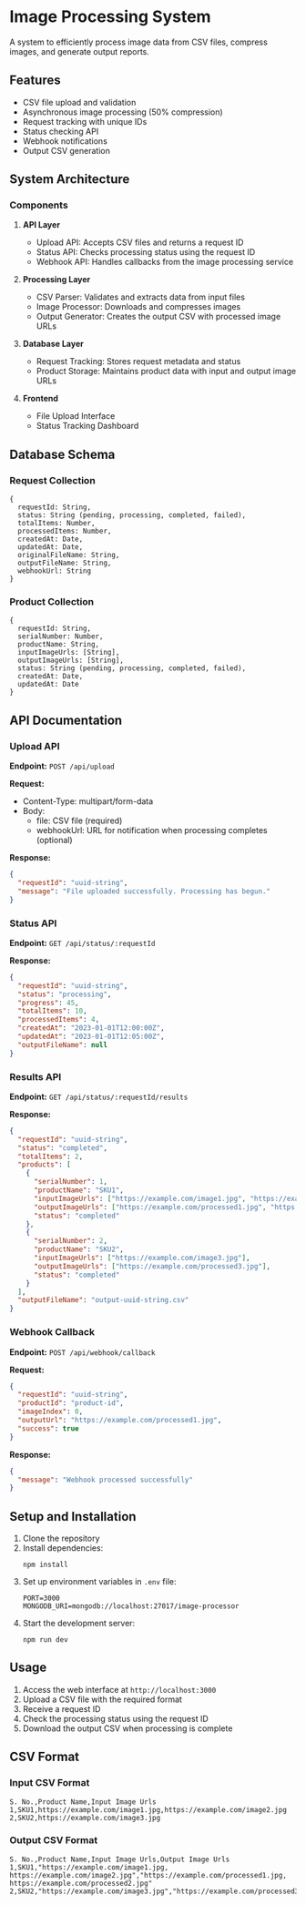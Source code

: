 # Image Processing System

A system to efficiently process image data from CSV files, compress images, and generate output reports.

## Features

- CSV file upload and validation
- Asynchronous image processing (50% compression)
- Request tracking with unique IDs
- Status checking API
- Webhook notifications
- Output CSV generation

## System Architecture

### Components

1. **API Layer**
   - Upload API: Accepts CSV files and returns a request ID
   - Status API: Checks processing status using the request ID
   - Webhook API: Handles callbacks from the image processing service

2. **Processing Layer**
   - CSV Parser: Validates and extracts data from input files
   - Image Processor: Downloads and compresses images
   - Output Generator: Creates the output CSV with processed image URLs

3. **Database Layer**
   - Request Tracking: Stores request metadata and status
   - Product Storage: Maintains product data with input and output image URLs

4. **Frontend**
   - File Upload Interface
   - Status Tracking Dashboard

## Database Schema

### Request Collection

```
{
  requestId: String,
  status: String (pending, processing, completed, failed),
  totalItems: Number,
  processedItems: Number,
  createdAt: Date,
  updatedAt: Date,
  originalFileName: String,
  outputFileName: String,
  webhookUrl: String
}
```

### Product Collection

```
{
  requestId: String,
  serialNumber: Number,
  productName: String,
  inputImageUrls: [String],
  outputImageUrls: [String],
  status: String (pending, processing, completed, failed),
  createdAt: Date,
  updatedAt: Date
}
```

## API Documentation

### Upload API

**Endpoint:** `POST /api/upload`

**Request:**
- Content-Type: multipart/form-data
- Body:
  - file: CSV file (required)
  - webhookUrl: URL for notification when processing completes (optional)

**Response:**
```json
{
  "requestId": "uuid-string",
  "message": "File uploaded successfully. Processing has begun."
}
```

### Status API

**Endpoint:** `GET /api/status/:requestId`

**Response:**
```json
{
  "requestId": "uuid-string",
  "status": "processing",
  "progress": 45,
  "totalItems": 10,
  "processedItems": 4,
  "createdAt": "2023-01-01T12:00:00Z",
  "updatedAt": "2023-01-01T12:05:00Z",
  "outputFileName": null
}
```

### Results API

**Endpoint:** `GET /api/status/:requestId/results`

**Response:**
```json
{
  "requestId": "uuid-string",
  "status": "completed",
  "totalItems": 2,
  "products": [
    {
      "serialNumber": 1,
      "productName": "SKU1",
      "inputImageUrls": ["https://example.com/image1.jpg", "https://example.com/image2.jpg"],
      "outputImageUrls": ["https://example.com/processed1.jpg", "https://example.com/processed2.jpg"],
      "status": "completed"
    },
    {
      "serialNumber": 2,
      "productName": "SKU2",
      "inputImageUrls": ["https://example.com/image3.jpg"],
      "outputImageUrls": ["https://example.com/processed3.jpg"],
      "status": "completed"
    }
  ],
  "outputFileName": "output-uuid-string.csv"
}
```

### Webhook Callback

**Endpoint:** `POST /api/webhook/callback`

**Request:**
```json
{
  "requestId": "uuid-string",
  "productId": "product-id",
  "imageIndex": 0,
  "outputUrl": "https://example.com/processed1.jpg",
  "success": true
}
```

**Response:**
```json
{
  "message": "Webhook processed successfully"
}
```

## Setup and Installation

1. Clone the repository
2. Install dependencies:
   ```
   npm install
   ```
3. Set up environment variables in `.env` file:
   ```
   PORT=3000
   MONGODB_URI=mongodb://localhost:27017/image-processor
   ```
4. Start the development server:
   ```
   npm run dev
   ```

## Usage

1. Access the web interface at `http://localhost:3000`
2. Upload a CSV file with the required format
3. Receive a request ID
4. Check the processing status using the request ID
5. Download the output CSV when processing is complete

## CSV Format

### Input CSV Format

```
S. No.,Product Name,Input Image Urls
1,SKU1,https://example.com/image1.jpg,https://example.com/image2.jpg
2,SKU2,https://example.com/image3.jpg
```

### Output CSV Format

```
S. No.,Product Name,Input Image Urls,Output Image Urls
1,SKU1,"https://example.com/image1.jpg, https://example.com/image2.jpg","https://example.com/processed1.jpg, https://example.com/processed2.jpg"
2,SKU2,"https://example.com/image3.jpg","https://example.com/processed3.jpg"
```